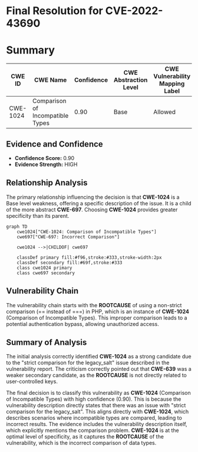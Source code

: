 # Final Resolution for CVE-2022-43690

# Summary
| CWE ID | CWE Name | Confidence | CWE Abstraction Level | CWE Vulnerability Mapping Label | CWE-Vulnerability Mapping Notes |
|---|---|---|---|---|---|
| CWE-1024 | Comparison of Incompatible Types | 0.90 | Base | Allowed | Primary CWE |

## Evidence and Confidence

*   **Confidence Score:** 0.90
*   **Evidence Strength:** HIGH

## Relationship Analysis
The primary relationship influencing the decision is that **CWE-1024** is a Base level weakness, offering a specific description of the issue. It is a child of the more abstract **CWE-697**. Choosing **CWE-1024** provides greater specificity than its parent.

```mermaid
graph TD
    cwe1024["CWE-1024: Comparison of Incompatible Types"]
    cwe697["CWE-697: Incorrect Comparison"]
    
    cwe1024 -->|CHILDOF| cwe697
    
    classDef primary fill:#f96,stroke:#333,stroke-width:2px
    classDef secondary fill:#69f,stroke:#333
    class cwe1024 primary
    class cwe697 secondary
```

## Vulnerability Chain
The vulnerability chain starts with the **ROOTCAUSE** of using a non-strict comparison (== instead of ===) in PHP, which is an instance of **CWE-1024** (Comparison of Incompatible Types). This improper comparison leads to a potential authentication bypass, allowing unauthorized access.

## Summary of Analysis
The initial analysis correctly identified **CWE-1024** as a strong candidate due to the "strict comparison for the legacy_salt" issue described in the vulnerability report. The criticism correctly pointed out that **CWE-639** was a weaker secondary candidate, as the **ROOTCAUSE** is not directly related to user-controlled keys.

The final decision is to classify this vulnerability as **CWE-1024** (Comparison of Incompatible Types) with high confidence (0.90). This is because the vulnerability description directly states that there was an issue with "strict comparison for the legacy_salt". This aligns directly with **CWE-1024**, which describes scenarios where incompatible types are compared, leading to incorrect results. The evidence includes the vulnerability description itself, which explicitly mentions the comparison problem. **CWE-1024** is at the optimal level of specificity, as it captures the **ROOTCAUSE** of the vulnerability, which is the incorrect comparison of data types.